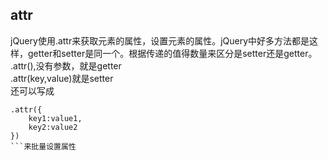 ## attr
jQuery使用.attr来获取元素的属性，设置元素的属性。jQuery中好多方法都是这样，getter和setter是同一个。根据传递的值得数量来区分是setter还是getter。  
.attr(),没有参数，就是getter  
.attr(key,value)就是setter  
还可以写成
```
.attr({
	key1:value1,
	key2:value2
})
```来批量设置属性